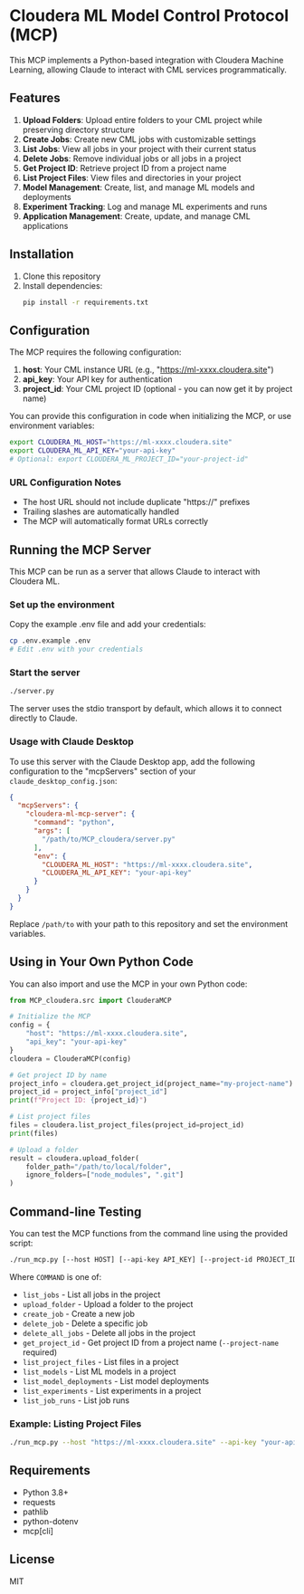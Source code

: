 # Cloudera ML Model Control Protocol (MCP)

This MCP implements a Python-based integration with Cloudera Machine Learning, allowing Claude to interact with CML services programmatically.

## Features

1. **Upload Folders**: Upload entire folders to your CML project while preserving directory structure
2. **Create Jobs**: Create new CML jobs with customizable settings
3. **List Jobs**: View all jobs in your project with their current status
4. **Delete Jobs**: Remove individual jobs or all jobs in a project
5. **Get Project ID**: Retrieve project ID from a project name
6. **List Project Files**: View files and directories in your project
7. **Model Management**: Create, list, and manage ML models and deployments
8. **Experiment Tracking**: Log and manage ML experiments and runs
9. **Application Management**: Create, update, and manage CML applications

## Installation

1. Clone this repository
2. Install dependencies:
   ```bash
   pip install -r requirements.txt
   ```

## Configuration

The MCP requires the following configuration:

1. **host**: Your CML instance URL (e.g., "https://ml-xxxx.cloudera.site")
2. **api_key**: Your API key for authentication
3. **project_id**: Your CML project ID (optional - you can now get it by project name)

You can provide this configuration in code when initializing the MCP, or use environment variables:

```bash
export CLOUDERA_ML_HOST="https://ml-xxxx.cloudera.site"
export CLOUDERA_ML_API_KEY="your-api-key"
# Optional: export CLOUDERA_ML_PROJECT_ID="your-project-id"
```

### URL Configuration Notes
- The host URL should not include duplicate "https://" prefixes
- Trailing slashes are automatically handled
- The MCP will automatically format URLs correctly

## Running the MCP Server

This MCP can be run as a server that allows Claude to interact with Cloudera ML.

### Set up the environment

Copy the example .env file and add your credentials:

```bash
cp .env.example .env
# Edit .env with your credentials
```

### Start the server

```bash
./server.py
```

The server uses the stdio transport by default, which allows it to connect directly to Claude.

### Usage with Claude Desktop

To use this server with the Claude Desktop app, add the following configuration to the "mcpServers" section of your `claude_desktop_config.json`:

```json
{
  "mcpServers": {
    "cloudera-ml-mcp-server": {
      "command": "python",
      "args": [
        "/path/to/MCP_cloudera/server.py"
      ],
      "env": {
        "CLOUDERA_ML_HOST": "https://ml-xxxx.cloudera.site",
        "CLOUDERA_ML_API_KEY": "your-api-key"
      }
    }
  }
}
```

Replace `/path/to` with your path to this repository and set the environment variables.

## Using in Your Own Python Code

You can also import and use the MCP in your own Python code:

```python
from MCP_cloudera.src import ClouderaMCP

# Initialize the MCP
config = {
    "host": "https://ml-xxxx.cloudera.site",
    "api_key": "your-api-key"
}
cloudera = ClouderaMCP(config)

# Get project ID by name
project_info = cloudera.get_project_id(project_name="my-project-name")
project_id = project_info["project_id"]
print(f"Project ID: {project_id}")

# List project files
files = cloudera.list_project_files(project_id=project_id)
print(files)

# Upload a folder
result = cloudera.upload_folder(
    folder_path="/path/to/local/folder",
    ignore_folders=["node_modules", ".git"]
)
```

## Command-line Testing

You can test the MCP functions from the command line using the provided script:

```bash
./run_mcp.py [--host HOST] [--api-key API_KEY] [--project-id PROJECT_ID] COMMAND [command options]
```

Where `COMMAND` is one of:
- `list_jobs` - List all jobs in the project
- `upload_folder` - Upload a folder to the project
- `create_job` - Create a new job
- `delete_job` - Delete a specific job
- `delete_all_jobs` - Delete all jobs in the project
- `get_project_id` - Get project ID from a project name (`--project-name` required)
- `list_project_files` - List files in a project
- `list_models` - List ML models in a project
- `list_model_deployments` - List model deployments
- `list_experiments` - List experiments in a project
- `list_job_runs` - List job runs

### Example: Listing Project Files

```bash
./run_mcp.py --host "https://ml-xxxx.cloudera.site" --api-key "your-api-key" list_project_files --project-id "your-project-id"
```

## Requirements

- Python 3.8+
- requests
- pathlib
- python-dotenv
- mcp[cli]

## License

MIT 